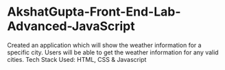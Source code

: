 # AkshatGupta-Front-End-Lab-Advanced-JavaScript
Created an application which will show the weather information for a specific city.
Users will be able to get the weather information for any valid cities.
Tech Stack Used: HTML, CSS & Javascript
